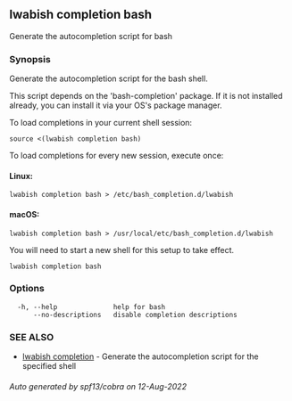 ## lwabish completion bash

Generate the autocompletion script for bash

### Synopsis

Generate the autocompletion script for the bash shell.

This script depends on the 'bash-completion' package.
If it is not installed already, you can install it via your OS's package manager.

To load completions in your current shell session:

	source <(lwabish completion bash)

To load completions for every new session, execute once:

#### Linux:

	lwabish completion bash > /etc/bash_completion.d/lwabish

#### macOS:

	lwabish completion bash > /usr/local/etc/bash_completion.d/lwabish

You will need to start a new shell for this setup to take effect.


```
lwabish completion bash
```

### Options

```
  -h, --help              help for bash
      --no-descriptions   disable completion descriptions
```

### SEE ALSO

* [lwabish completion](lwabish_completion.md)	 - Generate the autocompletion script for the specified shell

###### Auto generated by spf13/cobra on 12-Aug-2022
